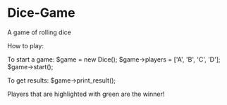 # Dice-Game
A game of rolling dice


How to play:

To start a game:
$game = new Dice();
$game->players = ['A', 'B', 'C', 'D'];
$game->start();


To get results:
$game->print_result();


Players that are highlighted with green are the winner!
